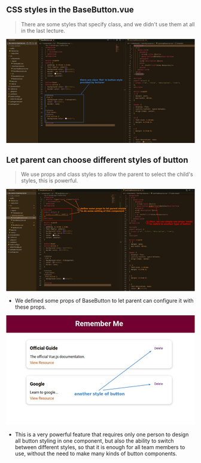 ## **CSS styles in the BaseButton.vue**

> There are some styles that specify class, and we didn't use them at all in the last lecture.

![Alt css styles we forget to use](pic/08.jpg)

## **Let parent can choose different styles of button**

> We use props and class styles to allow the parent to select the child's styles, this is powerful.

![Alt define props to switch style](pic/09.jpg)

- We defined some props of BaseButton to let parent can configure it with these props.

![Alt result](pic/10.jpg)

- This is a very powerful feature that requires only one person to design all button styling in one component, but also the ability to switch between different styles, so that it is enough for all team members to use, without the need to make many kinds of button components.
